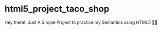 # html5_project_taco_shop

<p> <em></em>Hey there!! Just A Simple Project to practice my Semantics using HTML5 🐱‍💻 </em></p>
